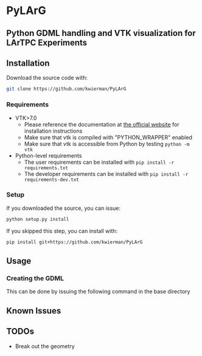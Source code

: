 # PyLArG

Python GDML handling and VTK visualization for LArTPC Experiments
-----------------------------------------------------------------

## Installation

Download the source code with:

~~~ bash
git clone https://github.com/kwierman/PyLArG
~~~

### Requirements

* VTK>7.0
    * Please reference the documentation at [the official website](http://www.vtk.org/Wiki/VTK/Configure_and_Build) for installation instructions
    * Make sure that vtk is compiled with "PYTHON_WRAPPER" enabled
    * Make sure that vtk is accessible from Python by testing `python -m vtk`
* Python-level requirements
    * The user requirements can be installed with `pip install -r requirements.txt`
    * The developer requirements can be installed with `pip install -r requirements-dev.txt`

### Setup

If you downloaded the source, you can issue:

~~~ bash
python setup.py install
~~~

If you skipped this step, you can install with:

~~~ bash
pip install git+https://github.com/kwierman/PyLArG
~~~


## Usage

### Creating the GDML

This can be done by issuing the following command in the base directory



## Known Issues

## TODOs

* Break out the geometry
